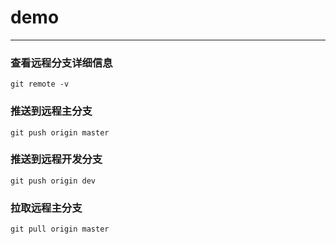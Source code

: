 # demo
---
### 查看远程分支详细信息
```git remote -v```

### 推送到远程主分支
```git push origin master```

### 推送到远程开发分支
```git push origin dev```

### 拉取远程主分支
```git pull origin master```


